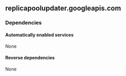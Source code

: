 ## replicapoolupdater.googleapis.com

### Dependencies

#### Automatically enabled services

None

#### Reverse dependencies

None
